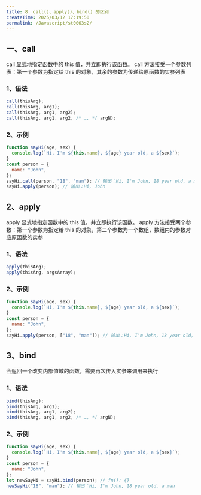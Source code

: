 ```yaml
---
title: 8. call()、apply()、bind() 的区别
createTime: 2025/03/12 17:19:50
permalink: /Javascript/st0063s2/
---
```


## 一、call

call 显式地指定函数中的 this 值，并立即执行该函数。
call 方法接受一个参数列表：第一个参数为指定给 this 的对象，其余的参数为传递给原函数的实参列表

### 1、语法

```js
call(thisArg);
call(thisArg, arg1);
call(thisArg, arg1, arg2);
call(thisArg, arg1, arg2, /* …, */ argN);
```

### 2、示例

```js
function sayHi(age, sex) {
  console.log(`Hi, I'm ${this.name}, ${age} year old, a ${sex}`);
}
const person = {
  name: "John",
};
sayHi.call(person, "18", "man"); // 输出：Hi, I'm John, 18 year old, a man
sayHi.apply(person); // 输出：Hi, John
```

## 2、apply

apply 显式地指定函数中的 this 值，并立即执行该函数。
apply 方法接受两个参数：第一个参数为指定给 this 的对象，第二个参数为一个数组，数组内的参数对应原函数的实参

### 1、语法

```js
apply(thisArg);
apply(thisArg, argsArray);
```

### 2、示例

```js
function sayHi(age, sex) {
  console.log(`Hi, I'm ${this.name}, ${age} year old, a ${sex}`);
}
const person = {
  name: "John",
};
sayHi.apply(person, ["18", "man"]); // 输出：Hi, I'm John, 18 year old, a man
```

## 3、bind

会返回一个改变内部值域的函数，需要再次传入实参来调用来执行

### 1、语法

```js
bind(thisArg);
bind(thisArg, arg1);
bind(thisArg, arg1, arg2);
bind(thisArg, arg1, arg2, /* …, */ argN);
```

### 2、示例

```js
function sayHi(age, sex) {
  console.log(`Hi, I'm ${this.name}, ${age} year old, a ${sex}`);
}
const person = {
  name: "John",
};
let newSayHi = sayHi.bind(person); // fn(): {}
newSayHi("18", "man"); // 输出：Hi, I'm John, 18 year old, a man
```

